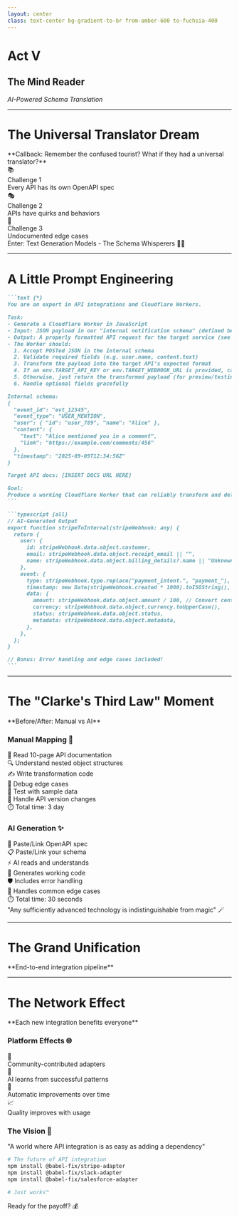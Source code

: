 ```yaml
---
layout: center
class: text-center bg-gradient-to-br from-amber-600 to-fuchsia-400
---
```


# Act V

## The Mind Reader

_AI-Powered Schema Translation_

---

# The Universal Translator Dream

<div class="mb-8">**Callback: Remember the confused tourist? What if they had a universal translator?**</div>

<div class="grid grid-cols-3 gap-6 mb-8">

<div v-click="1" class="p-4 bg-red-100 dark:bg-red-900 rounded-lg text-center">
<div class="text-2xl mb-2">📚</div>
<div class="font-bold">Challenge 1</div>
<div class="text-sm">Every API has its own OpenAPI spec</div>
</div>

<div v-click="2" class="p-4 bg-yellow-100 dark:bg-yellow-900 rounded-lg text-center">
<div class="text-2xl mb-2">🎭</div>
<div class="font-bold">Challenge 2</div>
<div class="text-sm">APIs have quirks and behaviors</div>
</div>

<div v-click="3" class="p-4 bg-orange-100 dark:bg-orange-900 rounded-lg text-center">
<div class="text-2xl mb-2">👻</div>
<div class="font-bold">Challenge 3</div>
<div class="text-sm">Undocumented edge cases</div>
</div>

</div>

<v-click at="4">

<div class="text-center text-xl">
Enter: <span class="font-bold text-2xl">Text Generation Models - The Schema Whisperers</span> 🧙‍♂️
</div>

</v-click>

---

# A Little Prompt Engineering

````md magic-move {lines: true}{maxHeight:'400px'}
```text {*}
You are an expert in API integrations and Cloudflare Workers.

Task:
- Generate a Cloudflare Worker in JavaScript
- Input: JSON payload in our "internal notification schema" (defined below)
- Output: A properly formatted API request for the target service (see docs link below)
- The Worker should:
  1. Accept POSTed JSON in the internal schema
  2. Validate required fields (e.g. user.name, content.text)
  3. Transform the payload into the target API’s expected format
  4. If an env.TARGET_API_KEY or env.TARGET_WEBHOOK_URL is provided, call the target API
  5. Otherwise, just return the transformed payload (for preview/testing)
  6. Handle optional fields gracefully

Internal schema:
{
  "event_id": "evt_12345",
  "event_type": "USER_MENTION",
  "user": { "id": "user_789", "name": "Alice" },
  "content": {
    "text": "Alice mentioned you in a comment",
    "link": "https://example.com/comments/456"
  },
  "timestamp": "2025-09-09T12:34:56Z"
}

Target API docs: [INSERT DOCS URL HERE]

Goal:
Produce a working Cloudflare Worker that can reliably transform and deliver notifications from our schema into the target service’s API.
```

```typescript {all}
// AI-Generated Output
export function stripeToInternal(stripeWebhook: any) {
  return {
    user: {
      id: stripeWebhook.data.object.customer,
      email: stripeWebhook.data.object.receipt_email || "",
      name: stripeWebhook.data.object.billing_details?.name || "Unknown",
    },
    event: {
      type: stripeWebhook.type.replace("payment_intent.", "payment_"),
      timestamp: new Date(stripeWebhook.created * 1000).toISOString(),
      data: {
        amount: stripeWebhook.data.object.amount / 100, // Convert cents
        currency: stripeWebhook.data.object.currency.toUpperCase(),
        status: stripeWebhook.data.object.status,
        metadata: stripeWebhook.data.object.metadata,
      },
    },
  };
}

// Bonus: Error handling and edge cases included!
```
````

---

# The "Clarke's Third Law" Moment

<div class="text-center mb-8">

<div class="text-2xl mb-6">**Before/After: Manual vs AI**</div>

</div>

<div class="grid grid-cols-2 gap-8">

<div class="p-6 bg-red-100 dark:bg-red-700 rounded-lg">

### **Manual Mapping** 😤

<div class="space-y-3 mt-4 text-sm">
<div>📖 Read 10-page API documentation</div>
<div>🔍 Understand nested object structures</div>
<div>✍️ Write transformation code</div>
<div>🐛 Debug edge cases</div>
<div>🧪 Test with sample data</div>
<div>🔄 Handle API version changes</div>
<div>⏱️ <span class="font-bold">Total time:</span> 3 day</div>
</div>

</div>

<div class="p-6 bg-green-100 dark:bg-teal-700 rounded-lg">

### **AI Generation** ✨

<div class="space-y-3 mt-4 text-sm">
<div>🤖 Paste/Link OpenAPI spec</div>
<div>📋 Paste/Link your schema</div>
<div>⚡ AI reads and understands</div>
<div>🎯 Generates working code</div>
<div>🛡️ Includes error handling</div>
<div>🔮 Handles common edge cases</div>
<div>⏱️ <span class="font-bold">Total time:</span> 30 seconds</div>
</div>

</div>

</div>

<v-click>

<div class="text-center mt-8 text-2xl">
<span class="font-bold">"Any sufficiently advanced technology is indistinguishable from magic"</span> 🪄
</div>

</v-click>

---

# The Grand Unification

<div class="text-center mb-8">

<div class="text-2xl mb-6">**End-to-end integration pipeline**</div>

</div>

<script setup>
const pipelineDiagram = `
vars: {
  d2-config: {
    layout-engine: elk
  }
}
direction: right

api_docs: {
  label: API Docs + OpenAPI Spec
  shape: document
  style: { fill: '#3B82F6' }
}
ai: {
  label: AI Model Schema Whisperer
  shape: hexagon
  style: { fill: '#8B5CF6' }
}
adapter: {
  label: Generated Adapter Code
  shape: rectangle
  style: { fill: '#10B981' }
}
worker: {
  label: Worker Translator
  shape: rectangle
  style: { fill: '#F59E0B' }
}
workflow: {
  label: Workflow Orchestrator
  shape: rectangle
  style: { fill: '#EF4444' }
}
customer: {
  label: Customer App Happy and Unified
  shape: oval
  style: { fill: '#06B6D4' }
}

api_docs -> ai: Feed specs
ai -> adapter: Generate code in 30s
adapter -> worker: Deploy globally
worker -> workflow: Multi-step process
workflow -> customer: Unified schema

notification: {
  label: Real-time Updates
  shape: cloud
  style: { fill: '#84CC16' }
}

workflow -> notification: Status updates
notification -> customer`
</script>

<D2Diagram
  :code="pipelineDiagram"
  :scale="0.5"
  class="mx-auto"
/>

---

# The Network Effect

<div class="text-center mb-8 text-xl">**Each new integration benefits everyone**</div>

<div class="grid grid-cols-2 gap-8">

<div v-click="1">

### **Platform Effects** 🌐

<div class="space-y-4 mt-6">
<div class="flex items-center space-x-3">
<div class="text-lg">🤝</div>
<div>Community-contributed adapters</div>
</div>
<div class="flex items-center space-x-3">
<div class="text-lg">🧠</div>
<div>AI learns from successful patterns</div>
</div>
<div class="flex items-center space-x-3">
<div class="text-lg">🔄</div>
<div>Automatic improvements over time</div>
</div>
<div class="flex items-center space-x-3">
<div class="text-lg">📈</div>
<div>Quality improves with usage</div>
</div>
</div>

</div>

<div v-click="2">

### **The Vision** 🚀

<div class="p-6 bg-gradient-to-r from-blue-100 to-purple-100 dark:from-blue-900 dark:to-purple-900 rounded-lg mt-6">

<div class="text-lg font-bold mb-4">
"A world where API integration is as easy as adding a dependency"
</div>

```bash
# The future of API integration
npm install @babel-fix/stripe-adapter
npm install @babel-fix/slack-adapter
npm install @babel-fix/salesforce-adapter

# Just works™️
```

</div>

</div>

</div>

<v-click at="3">

<div class="text-center mt-8 text-xl">
Ready for the payoff? 💰
</div>

</v-click>

<!--
Set up the final closing section
-->
